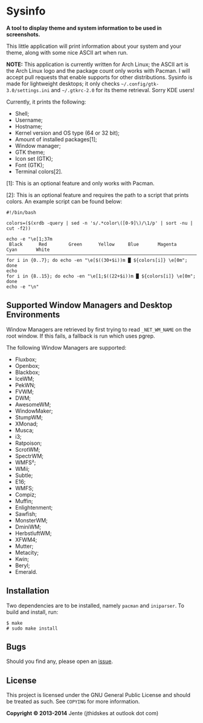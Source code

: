 Sysinfo
=========

**A tool to display theme and system information to be used in screenshots.**

This little application will print information about your system and your theme, along with some nice ASCII art when run.

**NOTE:** This application is currently written for Arch Linux; the ASCII art is the Arch Linux logo and the package count only works with Pacman. I will accept pull requests that enable supports for other distributions. Sysinfo is made for lightweight desktops; it only checks `~/.config/gtk-3.0/settings.ini` and `~/.gtkrc-2.0` for its theme retrieval. Sorry KDE users!

Currently, it prints the following:
* Shell;
* Username;
* Hostname;
* Kernel version and OS type (64 or 32 bit);
* Amount of installed packages[1];
* Window manager;
* GTK theme;
* Icon set (GTK);
* Font (GTK);
* Terminal colors[2].

[1]: This is an optional feature and only works with Pacman.

[2]: This is an optional feature and requires the path to a script that prints colors. An example script can be found below:

	#!/bin/bash

	colors=($(xrdb -query | sed -n 's/.*color\([0-9]\)/\1/p' | sort -nu | cut -f2))

	echo -e "\e[1;37m
	 Black      Red        Green      Yellow     Blue       Magenta    Cyan       White
	───────────────────────────────────────────────────────────────────────────────────────\e[0m"
	for i in {0..7}; do echo -en "\e[$((30+$i))m █ ${colors[i]} \e[0m"; done
	echo
	for i in {8..15}; do echo -en "\e[1;$((22+$i))m █ ${colors[i]} \e[0m"; done
	echo -e "\n"

Supported Window Managers and Desktop Environments
--------------------------------------------------

Window Managers are retrieved by first trying to read `_NET_WM_NAME` on the root window. If this fails, a fallback is run which uses pgrep.

The following Window Managers are supported:

* Fluxbox;
* Openbox;
* Blackbox;
* IceWM;
* PekWN;
* FVWM;
* DWM;
* AwesomeWM;
* WindowMaker;
* StumpWM;
* XMonad;
* Musca;
* i3;
* Ratpoison;
* ScrotWM;
* SpectrWM;
* WMFS²;
* WMii;
* Subtle;
* E16;
* WMFS;
* Compiz;
* Muffin;
* Enlightenment;
* Sawfish;
* MonsterWM;
* DminiWM;
* HerbstluftWM;
* XFWM4;
* Mutter;
* Metacity;
* Kwin;
* Beryl;
* Emerald.

Installation
------------

Two dependencies are to be installed, namely `pacman` and `iniparser`.
To build and install, run:

	$ make
	# sudo make install

Bugs
----

Should you find any, please open an [issue][bug].

[bug]: https://github.com/Unia/sysinfo

License
-------
This project is licensed under the GNU General Public License and should be treated as such. See `COPYING` for more information.

**Copyright © 2013-2014** Jente (jthidskes at outlook dot com)

